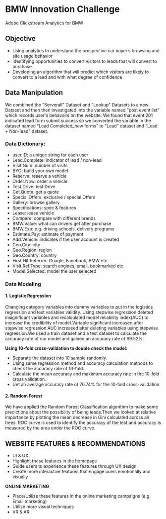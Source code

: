 # BMW Innovation Challenge
Adobe Clickstream Analytics for BMW
## Objective  
* Using analytics to understand the prospective car buyer’s browsing and site usage behavior 
* Identifying opportunities to convert visitors to leads that will convert to purchase.
* Developing an algorithm that will predict which visitors are likely to convert to a lead and with what degree of confidence

## Data Manipulation
We combined the "Serverall" Dataset and "Lookup" Datasets to a new Dataset and then then investigated into the variable named "post event list" which records user's behavoirs on the website. We found that event 201 indicated lead form submit success so we converted the variable in the dataset named “Lead Completed_new forms" to "Lead" dataset and "Lead + Non-lead" dataset.

### Data Dictionary:
* user.ID: a unique string for each user
* Lead.Complete: indicator of lead / non-lead
* Visit.Num: number of visits
* BYO: build your own model
* Reserve: reserve a vehicle
* Order.Now: order a vehicle
* Test.Drive: test Drive
* Get.Quote: get a quote
* Special.Offers: exclusive / special Offers
* Gallery: browse gallery 
* Specifications: spec & features 
* Lease: lease vehicle
* Compare: compare with different brands
* BMW.Value: what can drivers get after purchase
* BMW.Exp: e.g. driving schools, delivery programs
* Estimate.Pay: estimate of payment
* Add.Vehicle: indicates if the user account is created
* Geo.City: city
* Geo.Region: region 
* Geo.Country: country
* First.Hit.Referrer: Google, Facebook, BMW etc.
* Visit.Ref.Type: search engines, email, bookmarked etc.
* Model.Selected: model the user selected

### Data Modeling
#### 1. Logistic Regression
Changing category variables into dummy variables to put in the logistics regression and test variables validity.
Using stepwise regression deleted insignificant variables and recalculated model reliability index(AUC) to increase 
the credibility of model.Variable significant increased after stepwise regression.AUC increased after deleting 
variables using stepwise regression.We used a train dataset and a test dataset to calculate the accuracy rate of 
our model and gained an accuracy rate of 69.52%.

**Using 10-fold cross-validation to double check the model:**
* Separate the dataset into 10 sample randomly.
* Using same regression method and accuracy calculation methods to check the accuracy rate of 10-fold.
* Calculate the mean accuracy and maximum accuracy rate in the 10-fold cross validation.
* Get an average accuracy rate of 76.74% for the 10-fold cross-validation.

#### 2. Random Forest
We have applied the Random Forest Classification algorithm to make some predictions about the possibility of 
being leads.Then we looked at relative importance by plotting the mean decrease in Gini calculated across all trees.
ROC curve is used to identify the accuracy of the test and accuracy is measured by the area under the ROC curve. 

## WEBSITE FEATURES & RECOMMENDATIONS 
* UI & UX
* Highlight these features in the homepage
* Guide users to experience these features through UX design 
* Create more interactive features that engage users emotionally and visually

**ONLINE MARKETING**
* Place/Utilize these features in the online marketing campaigns (e.g. Email marketing)
* Utilize more visual techniques
* VR & AR






















